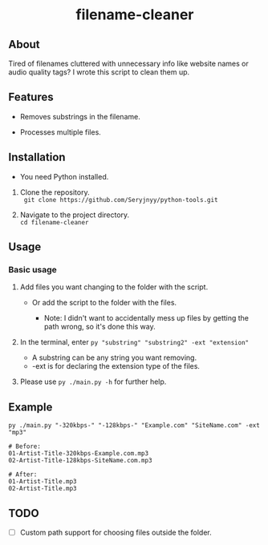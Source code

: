 <h1 align="center">filename-cleaner</h1>

## About

Tired of filenames cluttered with unnecessary info like website names or audio quality tags? I wrote this script to clean them up.

## Features

-   Removes substrings in the filename.

-   Processes multiple files.

## Installation

-   You need Python installed.

1.  Clone the repository.
    <br/>` git clone https://github.com/Seryjnyy/python-tools.git`

2.  Navigate to the project directory.
    <br/> `cd filename-cleaner`

## Usage

### Basic usage

1.  Add files you want changing to the folder with the script.

    -   Or add the script to the folder with the files.

        -   Note: I didn't want to accidentally mess up files by getting the path wrong, so it's done this way.

2.  In the terminal, enter `py "substring" "substring2" -ext "extension"`

    -   A substring can be any string you want removing.
    -   -ext is for declaring the extension type of the files.

3.  Please use `py ./main.py -h` for further help.

## Example

```
py ./main.py "-320kbps-" "-128kbps-" "Example.com" "SiteName.com" -ext "mp3"

# Before:
01-Artist-Title-320kbps-Example.com.mp3
02-Artist-Title-128kbps-SiteName.com.mp3

# After:
01-Artist-Title.mp3
02-Artist-Title.mp3
```

## TODO

-   [ ] Custom path support for choosing files outside the folder.
